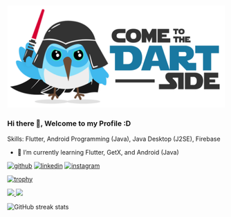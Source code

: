 
![alt text](https://github.com/kevmoo/dart_side/blob/master/Dash%20Dart%20PNG%20%20-%20white.png?raw=true)

### Hi there 👋, Welcome to my Profile :D

<!-- [![Ariefhk GitHub stats](https://github-readme-stats.vercel.app/api?username=ariefhk)](https://github.com/anuraghazra/github-readme-stats) -->
Skills: Flutter, Android Programming (Java), Java Desktop (J2SE), Firebase

- 🌱 I’m currently learning Flutter, GetX,  and Android (Java)
<!-- - 📫 How to reach me: Ask me via Messenger or Facebook in the link below (click the icon to go to my profile) 
- 😄 Pronouns: Yang penting logikanya.  -->


[<img src='https://cdn.jsdelivr.net/npm/simple-icons@3.0.1/icons/github.svg' alt='github' height='40'>](https://github.com/ariefhk)  [<img src='https://cdn.jsdelivr.net/npm/simple-icons@3.0.1/icons/linkedin.svg' alt='linkedin' height='40'>](https://www.linkedin.com/in/arief-rachman-hakim-aa8415228//)  [<img src='https://cdn.jsdelivr.net/npm/simple-icons@3.0.1/icons/instagram.svg' alt='instagram' height='40'>](https://www.instagram.com/ariefrh.dev/)  

[![trophy](https://github-profile-trophy.vercel.app/?username=ariefhk)](https://github.com/ryo-ma/github-profile-trophy)  

<p align="left">
<a href="https://github.com/dwichan0905">
  <img height="180em" src="https://github-readme-stats-eight-theta.vercel.app/api?username=ariefhk&show_icons=true&theme=algolia&include_all_commits=true&count_private=true"/>
  <img height="180em" src="https://github-readme-stats-eight-theta.vercel.app/api/top-langs/?username=ariefhk&layout=compact&langs_count=8&theme=algolia"/>
</a>
</p>

![GitHub streak stats](https://github-readme-streak-stats.herokuapp.com/?user=ariefhk)  




<!--
**ariefhk/ariefhk** is a ✨ _special_ ✨ repository because its `README.md` (this file) appears on your GitHub profile.

Here are some ideas to get you started:

- 🔭 I’m currently working on ...
- 🌱 I’m currently learning ...
- 👯 I’m looking to collaborate on ...
- 🤔 I’m looking for help with ...
- 💬 Ask me about ...
- 📫 How to reach me: ...
- 😄 Pronouns: ...
- ⚡ Fun fact: ...
-->
